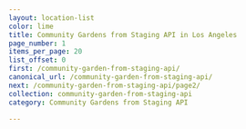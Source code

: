 ```yaml
---
layout: location-list
color: lime
title: Community Gardens from Staging API in Los Angeles
page_number: 1
items_per_page: 20
list_offset: 0
first: /community-garden-from-staging-api/
canonical_url: /community-garden-from-staging-api/
next: /community-garden-from-staging-api/page2/
collection: community-garden-from-staging-api
category: Community Gardens from Staging API

---
```

